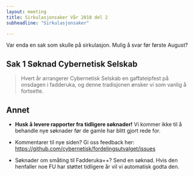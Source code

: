 ```yaml
---
layout: meeting
title: Sirkulasjonsaker Vår 2018 del 2
subheadline: "Sirkulasjonsaker"

---
```


Var enda en sak som skulle på sirkulasjon.
Mulig å svar før første August?


## Sak 1 Søknad Cybernetisk Selskab
> Hvert år arrangerer Cybernetisk Selskab en gaffateipfest på onsdagen i fadderuka, og denne
tradisjonen ønsker vi som vanlig å fortsette. 



## Annet

- **Husk å levere rapporter fra tidligere søknader!** Vi kommer ikke til å behandle nye søknader før de gamle har blitt gjort rede for.

- Kommentarer til nye siden? Gi oss feedback her: https://github.com/cybernetisk/fordelingsutvalget/issues

- Søknader om småting til Fadderuka++? Send en søknad. Hvis den henfaller noe FU har støttet tidligere år vil vi automatisk godta den.